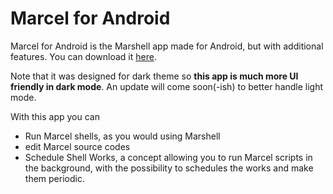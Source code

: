 # Marcel for Android
Marcel for Android is the Marshell app made for Android, but with additional features. You can download it [here](https://play.google.com/store/apps/details?id=com.tambapps.marcel.android.marshell).

Note that it was designed for dark theme so **this app is much more UI friendly in dark mode**.
An update will come soon(-ish) to better handle light mode.

With this app you can
- Run Marcel shells, as you would using Marshell
- edit Marcel source codes
- Schedule Shell Works, a concept allowing you to run Marcel scripts in the background, with the possibility to schedules the works
and make them periodic.

